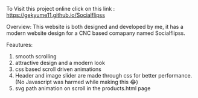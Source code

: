 To Visit this project online click on this link : https://gekyume11.github.io/Socialflipss

Overview:
This website is both designed and developed by me, it has a modern website design for a CNC based comapany named Socialflipss.

Feautures: 
1. smooth scrolling
2. attractive design and a modern look
3. css based scroll driven animations
4. Header and image slider are made through css for better performance. (No Javascript was harmed while making this 😂)
5. svg path animation on scroll in the products.html page 
